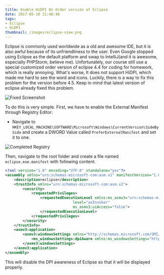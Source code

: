 ```yaml
---
title: Enable HiDPI On Order version of Eclipse
date: 2017-05-10 21:48:48
tags:
- Eclipse
- HiDPI
thumbnail: /images/eclipse-view.png
---
```


Eclipse is commonly used worldwide as a old and awesome IDE, but it is also awful because of its unfriendliness to the user. Even Google stopped using Eclipse as the default platform and swap to IntelliJ(and it is awesome, especially PHPStorm, believe me). Unfortunately, our course still use a special customized order version of eclipse 4.4 for coding for homework, which is really annoying. What's worse, It does not support HiDPI, which made me hard to see the word and icons. Luckily, there is a way to fix this problem for the version before 4.5. Keep in mind that latest version of eclipse already fixed this problem. 

![Fixed Screenshot](/images/eclipse-view.png)
<!--more-->
To do this is very simple. First, we have to enable the External Manifest through Registry Editor:

+ Navigate to `HKEY_LOCAL_MACHINE\SOFTWARE\Microsoft\Windows\CurrentVersion\SideBySide` and create a DWORD Value called `PreferExternalManifest` and set it to one. 

![Completed Registry](/images/eclipse-reg.png)

Then, navigate to the root folder and create a file named `eclipse.exe.manifest` with following content.

```xml
<?xml version="1.0" encoding="UTF-8" standalone="yes"?>
<assembly xmlns="urn:schemas-microsoft-com:asm.v1" manifestVersion="1.0" xmlns:asmv3="urn:schemas-microsoft-com:asm.v3">
    <description>eclipse</description>
    <trustInfo xmlns="urn:schemas-microsoft-com:asm.v2">
        <security>
            <requestedPrivileges>
                <requestedExecutionLevel xmlns:ms_asmv3="urn:schemas-microsoft-com:asm.v3"
                               level="asInvoker"
                               ms_asmv3:uiAccess="false">
                </requestedExecutionLevel>
            </requestedPrivileges>
        </security>
    </trustInfo>
    <asmv3:application>
        <asmv3:windowsSettings xmlns="http://schemas.microsoft.com/SMI/2005/WindowsSettings">
            <ms_windowsSettings:dpiAware xmlns:ms_windowsSettings="http://schemas.microsoft.com/SMI/2005/WindowsSettings">false</ms_windowsSettings:dpiAware>
        </asmv3:windowsSettings>
    </asmv3:application>
</assembly>
```

This will disable the DPI awareness of Eclipse so that it will be displayed properly.